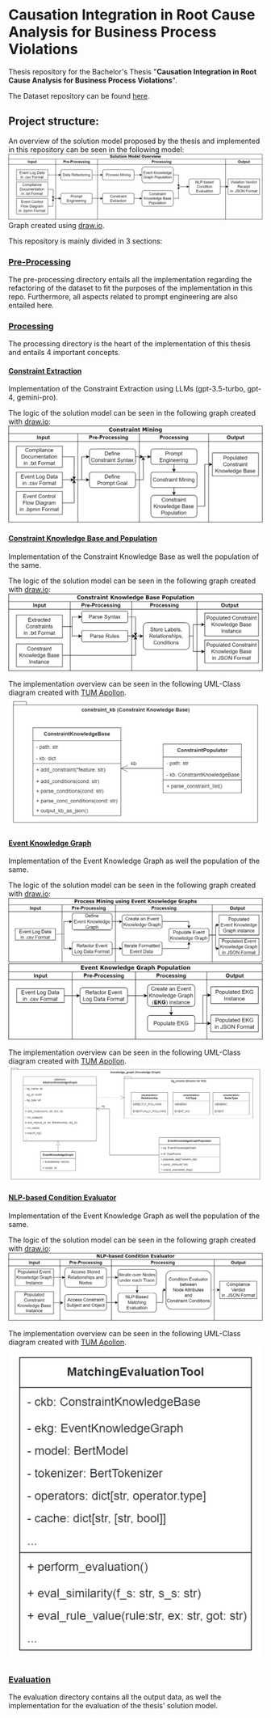 # Causation Integration in Root Cause Analysis for Business Process Violations

Thesis repository for the Bachelor's Thesis "**Causation Integration in Root Cause Analysis for Business Process Violations**".

The Dataset repository can be found [here](https://github.com/EduardoBre/nlp-bpm-data).

## Project structure:

An overview of the solution model proposed by the thesis and implemented in this repository can be seen in the following model:
![Solution Model Overview](docs/models/overview.png)
Graph created using [draw.io](https://app.diagrams.net/).

This repository is mainly divided in 3 sections:

### [Pre-Processing](src/preprocessing)
The pre-processing directory entails all the implementation regarding the refactoring of the dataset to fit the purposes of the implementation in this repo.
Furthermore, all aspects related to prompt engineering are also entailed here.

### [Processing](src/processing)
The processing directory is the heart of the implementation of this thesis and entails 4 important concepts.

#### [Constraint Extraction](src/processing/constraint_mining)
Implementation of the Constraint Extraction using LLMs (gpt-3.5-turbo, gpt-4, gemini-pro).

The logic of the solution model can be seen in the following graph created with [draw.io](https://app.diagrams.net/):
![Constraint Knowledge Base](docs/models/constraint-mining.png)

#### [Constraint Knowledge Base and Population](src/processing/constraint_kb)
Implementation of the Constraint Knowledge Base as well the population of the same.

The logic of the solution model can be seen in the following graph created with [draw.io](https://app.diagrams.net/):
![Constraint Knowledge Base](docs/models/constraint-model.png)

The implementation overview can be seen in the following UML-Class diagram created with [TUM Apollon](https://apollon.ase.in.tum.de/).
![UML Constraint Mining](docs/models/constraint-uml.png)

#### [Event Knowledge Graph](src/processing/knowledge_graph)
Implementation of the Event Knowledge Graph as well the population of the same.

The logic of the solution model can be seen in the following graph created with [draw.io](https://app.diagrams.net/):
![Event Knowledge Graph](docs/models/knowledge.png)
![Event Knowledge Graph](docs/models/event-population.png)

The implementation overview can be seen in the following UML-Class diagram created with [TUM Apollon](https://apollon.ase.in.tum.de/).
![UML Constraint Mining](docs/models/EventKnowledgeGraph.png)

#### [NLP-based Condition Evaluator](src/processing/knowledge_graph)
Implementation of the Event Knowledge Graph as well the population of the same.

The logic of the solution model can be seen in the following graph created with [draw.io](https://app.diagrams.net/):
![Event Knowledge Graph](docs/models/matching.png)

The implementation overview can be seen in the following UML-Class diagram created with [TUM Apollon](https://apollon.ase.in.tum.de/).
![UML Constraint Mining](docs/models/MatchingTool.png)

### [Evaluation](src/evaluation)
The evaluation directory contains all the output data, as well the implementation for the evaluation of the thesis' solution model.